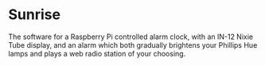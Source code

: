 # Sunrise

The software for a Raspberry Pi controlled alarm clock, with an IN-12 Nixie Tube display, and an alarm which both gradually brightens your Phillips Hue lamps and plays a web radio station of your choosing.
